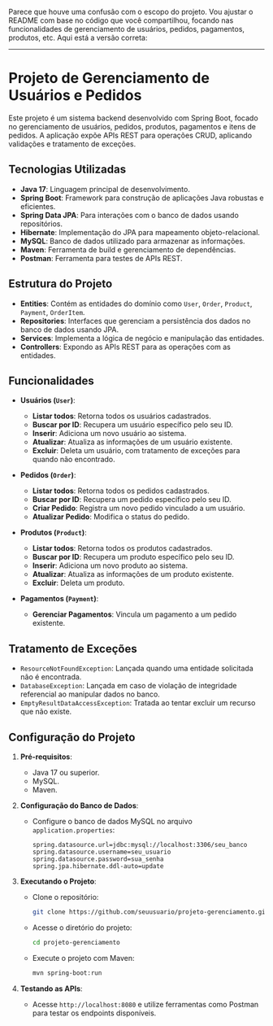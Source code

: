 Parece que houve uma confusão com o escopo do projeto. Vou ajustar o README com base no código que você compartilhou, focando nas funcionalidades de gerenciamento de usuários, pedidos, pagamentos, produtos, etc. Aqui está a versão correta:

---

# Projeto de Gerenciamento de Usuários e Pedidos

Este projeto é um sistema backend desenvolvido com Spring Boot, focado no gerenciamento de usuários, pedidos, produtos, pagamentos e itens de pedidos. A aplicação expõe APIs REST para operações CRUD, aplicando validações e tratamento de exceções.

## Tecnologias Utilizadas

- **Java 17**: Linguagem principal de desenvolvimento.
- **Spring Boot**: Framework para construção de aplicações Java robustas e eficientes.
- **Spring Data JPA**: Para interações com o banco de dados usando repositórios.
- **Hibernate**: Implementação do JPA para mapeamento objeto-relacional.
- **MySQL**: Banco de dados utilizado para armazenar as informações.
- **Maven**: Ferramenta de build e gerenciamento de dependências.
- **Postman**: Ferramenta para testes de APIs REST.

## Estrutura do Projeto

- **Entities**: Contém as entidades do domínio como `User`, `Order`, `Product`, `Payment`, `OrderItem`.
- **Repositories**: Interfaces que gerenciam a persistência dos dados no banco de dados usando JPA.
- **Services**: Implementa a lógica de negócio e manipulação das entidades.
- **Controllers**: Expondo as APIs REST para as operações com as entidades.

## Funcionalidades

- **Usuários (`User`)**:
  - **Listar todos**: Retorna todos os usuários cadastrados.
  - **Buscar por ID**: Recupera um usuário específico pelo seu ID.
  - **Inserir**: Adiciona um novo usuário ao sistema.
  - **Atualizar**: Atualiza as informações de um usuário existente.
  - **Excluir**: Deleta um usuário, com tratamento de exceções para quando não encontrado.

- **Pedidos (`Order`)**:
  - **Listar todos**: Retorna todos os pedidos cadastrados.
  - **Buscar por ID**: Recupera um pedido específico pelo seu ID.
  - **Criar Pedido**: Registra um novo pedido vinculado a um usuário.
  - **Atualizar Pedido**: Modifica o status do pedido.

- **Produtos (`Product`)**:
  - **Listar todos**: Retorna todos os produtos cadastrados.
  - **Buscar por ID**: Recupera um produto específico pelo seu ID.
  - **Inserir**: Adiciona um novo produto ao sistema.
  - **Atualizar**: Atualiza as informações de um produto existente.
  - **Excluir**: Deleta um produto.

- **Pagamentos (`Payment`)**:
  - **Gerenciar Pagamentos**: Vincula um pagamento a um pedido existente.

## Tratamento de Exceções

- `ResourceNotFoundException`: Lançada quando uma entidade solicitada não é encontrada.
- `DatabaseException`: Lançada em caso de violação de integridade referencial ao manipular dados no banco.
- `EmptyResultDataAccessException`: Tratada ao tentar excluir um recurso que não existe.

## Configuração do Projeto

1. **Pré-requisitos**:
   - Java 17 ou superior.
   - MySQL.
   - Maven.

2. **Configuração do Banco de Dados**:
   - Configure o banco de dados MySQL no arquivo `application.properties`:
     ```properties
     spring.datasource.url=jdbc:mysql://localhost:3306/seu_banco
     spring.datasource.username=seu_usuario
     spring.datasource.password=sua_senha
     spring.jpa.hibernate.ddl-auto=update
     ```

3. **Executando o Projeto**:
   - Clone o repositório:
     ```bash
     git clone https://github.com/seuusuario/projeto-gerenciamento.git
     ```
   - Acesse o diretório do projeto:
     ```bash
     cd projeto-gerenciamento
     ```
   - Execute o projeto com Maven:
     ```bash
     mvn spring-boot:run
     ```

4. **Testando as APIs**:
   - Acesse `http://localhost:8080` e utilize ferramentas como Postman para testar os endpoints disponíveis.
